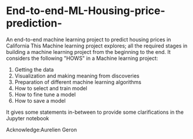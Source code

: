 # End-to-end-ML-Housing-price-prediction-
An end-to-end machine learning project to predict housing prices in California
This Machine learning project explores; all the required stages in building a machine learning project from the beginning to the end. 
It considers the following "HOWS" in a Machine learning project: 
  1) Getting the data
  2) Visualization and making meaning from discoveries
  3) Preparation of different machine learning algorithms
  4) How to select and train model
  5) How to fine tune a model
  6) How to save a model 

It gives some statements in-between to provide some clarifications in the Jupyter notebook

Acknowledge:Aurelien Geron
